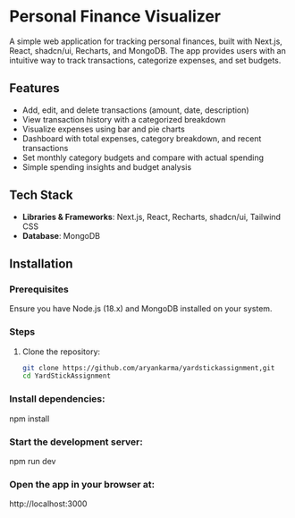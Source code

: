 # Personal Finance Visualizer

A simple web application for tracking personal finances, built with Next.js, React, shadcn/ui, Recharts, and MongoDB. The app provides users with an intuitive way to track transactions, categorize expenses, and set budgets.

## Features
- Add, edit, and delete transactions (amount, date, description)  
- View transaction history with a categorized breakdown  
- Visualize expenses using bar and pie charts  
- Dashboard with total expenses, category breakdown, and recent transactions  
- Set monthly category budgets and compare with actual spending  
- Simple spending insights and budget analysis  


## Tech Stack
- **Libraries & Frameworks**: Next.js, React, Recharts, shadcn/ui, Tailwind CSS
- **Database**: MongoDB

## Installation

### Prerequisites
Ensure you have Node.js (18.x) and MongoDB installed on your system.

### Steps
1. Clone the repository:
   ```sh
   git clone https://github.com/aryankarma/yardstickassignment,git
   cd YardStickAssignment

### Install dependencies:
npm install  

### Start the development server:
npm run dev  

### Open the app in your browser at:
http://localhost:3000  

